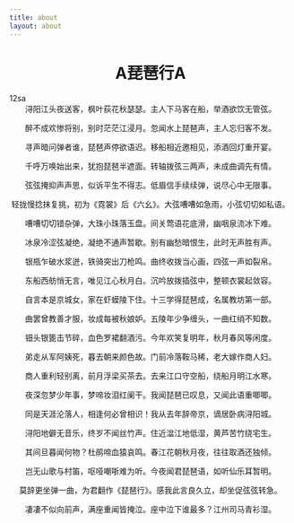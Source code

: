 ```yaml
---
title: about
layout: about
---
```








<center><h1>A琵琶行A</h1></center>
12sa
<center>
浔阳江头夜送客，枫叶荻花秋瑟瑟。主人下马客在船，举酒欲饮无管弦。

醉不成欢惨将别，别时茫茫江浸月。忽闻水上琵琶声，主人忘归客不发。

寻声暗问弹者谁，琵琶声停欲语迟。移船相近邀相见，添酒回灯重开宴。

千呼万唤始出来，犹抱琵琶半遮面。转轴拨弦三两声，未成曲调先有情。

弦弦掩抑声声思，似诉平生不得志。低眉信手续续弹，说尽心中无限事。

轻拢慢捻抹复挑，初为《霓裳》后《六幺》。大弦嘈嘈如急雨，小弦切切如私语。

嘈嘈切切错杂弹，大珠小珠落玉盘。间关莺语花底滑，幽咽泉流冰下难。

冰泉冷涩弦凝绝，凝绝不通声暂歇。别有幽愁暗恨生，此时无声胜有声。

银瓶乍破水浆迸，铁骑突出刀枪鸣。曲终收拨当心画，四弦一声如裂帛。

东船西舫悄无言，唯见江心秋月白。沉吟放拨插弦中，整顿衣裳起敛容。

自言本是京城女，家在虾蟆陵下住。十三学得琵琶成，名属教坊第一部。

曲罢曾教善才服，妆成每被秋娘妒。五陵年少争缠头，一曲红绡不知数。

钿头银篦击节碎，血色罗裙翻酒污。今年欢笑复明年，秋月春风等闲度。

弟走从军阿姨死，暮去朝来颜色故。门前冷落鞍马稀，老大嫁作商人妇。

商人重利轻别离，前月浮梁买茶去。去来江口守空船，绕船月明江水寒。

夜深忽梦少年事，梦啼妆泪红阑干。我闻琵琶已叹息，又闻此语重唧唧。

同是天涯沦落人，相逢何必曾相识！我从去年辞帝京，谪居卧病浔阳城。

浔阳地僻无音乐，终岁不闻丝竹声。住近湓江地低湿，黄芦苦竹绕宅生。

其间旦暮闻何物？杜鹃啼血猿哀鸣。春江花朝秋月夜，往往取酒还独倾。

岂无山歌与村笛，呕哑嘲哳难为听。今夜闻君琵琶语，如听仙乐耳暂明。

莫辞更坐弹一曲，为君翻作《琵琶行》。感我此言良久立，却坐促弦弦转急。

凄凄不似向前声，满座重闻皆掩泣。座中泣下谁最多？江州司马青衫湿。
</center>















